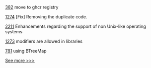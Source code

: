 
[382](https://github.com/hyperledger-labs/blockchain-explorer/pull/382) move to ghcr registry

[1274](https://github.com/hyperledger/solang/pull/1274) [Fix] Removing the duplicate code.

[2211](https://github.com/hyperledger/aries-cloudagent-python/pull/2211) Enhancements regarding the support of non Unix-like operating systems

[1273](https://github.com/hyperledger/solang/pull/1273) modifiers are allowed in libraries

[781](https://github.com/hyperledger/aries-rfcs/pull/781) using BTreeMap


[See more >>>](https://start-here.hyperledger.org/pull-requests)
